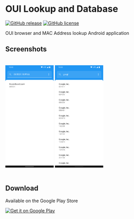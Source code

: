 # OUI Lookup and Database

[![GitHub release](https://img.shields.io/github/release/Alberto97/OUILookup.svg)](https://github.com/Alberto97/OUILookup/releases/latest)
[![GitHub license](https://img.shields.io/github/license/Alberto97/OUILookup)](https://github.com/Alberto97/OUILookup/blob/master/LICENSE)

OUI browser and MAC Address lookup Android application

## Screenshots
<img width="30%" vspace="20" src="fastlane/metadata/android/en-US/images/phoneScreenshots/1_en-US.png" /> <img width="30%" vspace="20" src="fastlane/metadata/android/en-US/images/phoneScreenshots/2_en-US.png" />

## Download
Available on the Google Play Store

[<img src="https://play.google.com/intl/en_us/badges/images/generic/en-play-badge.png"
     alt="Get it on Google Play"
     height="80">](https://play.google.com/store/apps/details?id=org.alberto97.ouilookup)